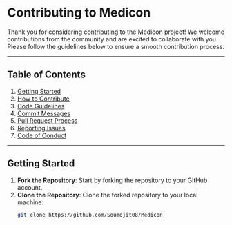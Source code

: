 # Contributing to Medicon

Thank you for considering contributing to the Medicon project! We welcome contributions from the community and are excited to collaborate with you. Please follow the guidelines below to ensure a smooth contribution process.

---

## Table of Contents
1. [Getting Started](#getting-started)
2. [How to Contribute](#how-to-contribute)
3. [Code Guidelines](#code-guidelines)
4. [Commit Messages](#commit-messages)
5. [Pull Request Process](#pull-request-process)
6. [Reporting Issues](#reporting-issues)
7. [Code of Conduct](#code-of-conduct)

---

## Getting Started

1. **Fork the Repository**: Start by forking the repository to your GitHub account.
2. **Clone the Repository**: Clone the forked repository to your local machine:
   ```bash
   git clone https://github.com/Soumojit08/Medicon